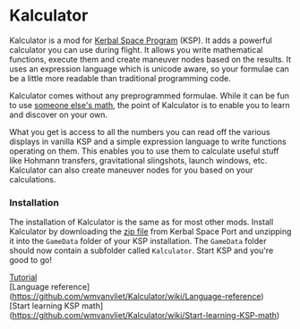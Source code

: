 Kalculator
==========

Kalculator is a mod for [Kerbal Space Program](http://www.kerbalspaceprogram.com) (KSP). It adds a powerful calculator you can use during flight. It allows you write mathematical functions, execute them and create maneuver nodes based on the results. It uses an expression language which is unicode aware, so your formulae can be a little more readable than traditional programming code.

Kalculator comes without any preprogrammed formulae. While it can be fun to use [someone else's math](https://github.com/MuMech/MechJeb2), the point of Kalculator is to enable you to learn and discover on your own.

What you get is access to all the numbers you can read off the various displays in vanilla KSP and a simple expression language to write functions operating on them. This enables you to use them to calculate useful stuff like Hohmann transfers, gravitational slingshots, launch windows, etc. Kalculator can also create maneuver nodes for you based on your calculations.

### Installation
The installation of Kalculator is the same as for most other mods. Install Kalculator by downloading the [zip file]() from Kerbal Space Port and unzipping it into the `GameData` folder of your KSP installation. The `GameData` folder should now contain a subfolder called `Kalculator`. Start KSP and you're good to go!


[Tutorial](https://github.com/wmvanvliet/Kalculator/wiki/Tutorial) <br/>
[Language reference] (https://github.com/wmvanvliet/Kalculator/wiki/Language-reference) <br/>
[Start learning KSP math] (https://github.com/wmvanvliet/Kalculator/wiki/Start-learning-KSP-math)



